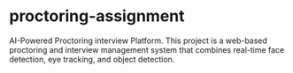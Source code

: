 # proctoring-assignment
AI-Powered Proctoring interview Platform. This project is a web-based proctoring and interview management system that combines real-time face detection, eye tracking, and object detection.
